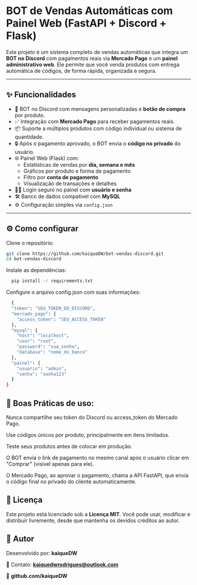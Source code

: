 # BOT de Vendas Automáticas com Painel Web (FastAPI + Discord + Flask)

Este projeto é um sistema completo de vendas automáticas que integra um **BOT no Discord** com pagamentos reais via **Mercado Pago** e um **painel administrativo web**. Ele permite que você venda produtos com entrega automática de códigos, de forma rápida, organizada e segura.

---

## ✨ Funcionalidades

- 💬 BOT no Discord com mensagens personalizadas e **botão de compra** por produto.
- ✅ Integração com **Mercado Pago** para receber pagamentos reais.
- 📦 Suporte a múltiplos produtos com código individual ou sistema de quantidade.
- 🔒 Após o pagamento aprovado, o BOT envia o **código no privado** do usuário.
- 🌐 Painel Web (Flask) com:
  - Estatísticas de vendas por **dia, semana e mês**
  - Gráficos por produto e forma de pagamento
  - Filtro por **conta de pagamento**
  - Visualização de transações e detalhes
- 🧑‍💼 Login seguro no painel com **usuário e senha**
- 🛠 Banco de dados compatível com **MySQL**
- ⚙️ Configuração simples via `config.json`

---

## ⚙️ Como configurar

Clone o repositório:

  ```bash
  git clone https://github.com/kaiqueDW/bot-vendas-discord.git
  cd bot-vendas-discord
```
Instale as dependências:
```bash
  pip install -r requirements.txt
```

Configure o arquivo config.json com suas informações:
```bash
  {
  "token": "SEU_TOKEN_DO_DISCORD",
  "mercado_pago": {
    "access_token": "SEU_ACCESS_TOKEN"
  },
  "mysql": {
    "host": "localhost",
    "user": "root",
    "password": "sua_senha",
    "database": "nome_do_banco"
  },
  "painel": {
    "usuario": "admin",
    "senha": "senha123"
  }
}
```

## 🧠 Boas Práticas de uso:

  Nunca compartilhe seu token do Discord ou access_token do Mercado Pago.

  Use códigos únicos por produto, principalmente em itens limitados.

  Teste seus produtos antes de colocar em produção.

  O BOT envia o link de pagamento no mesmo canal após o usuário clicar em "Comprar" (visível apenas para ele).

  O Mercado Pago, ao aprovar o pagamento, chama a API FastAPI, que envia o código final no privado do cliente automaticamente.

## 📜 Licença

Este projeto está licenciado sob a **Licença MIT**. Você pode usar, modificar e distribuir livremente, desde que mantenha os devidos créditos ao autor.

## 👤 Autor

Desenvolvido por: **kaiqueDW**

📧 Contato: **kaiquedwrodrigues@outlook.com**

🔗 **github.com/kaiqueDW**
